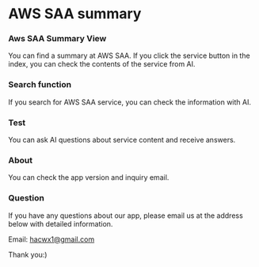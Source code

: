 # AWS SAA summary

### Aws SAA Summary View
You can find a summary at AWS SAA. If you click the service button in the index, you can check the contents of the service from AI.

### Search function
If you search for AWS SAA service, you can check the information with AI.

### Test
You can ask AI questions about service content and receive answers.

### About
You can check the app version and inquiry email.

### Question
If you have any questions about our app, please email us at the address below with detailed information.

Email: hacwx1@gmail.com

Thank you:)
